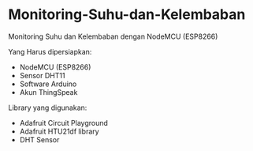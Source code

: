 # Monitoring-Suhu-dan-Kelembaban
Monitoring Suhu dan Kelembaban dengan NodeMCU (ESP8266)

Yang Harus dipersiapkan:
- NodeMCU (ESP8266)
- Sensor DHT11
- Software Arduino
- Akun ThingSpeak

Library yang digunakan:
- Adafruit Circuit Playground
- Adafruit HTU21df library
- DHT Sensor
